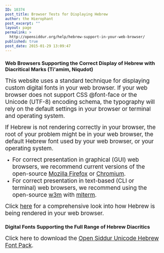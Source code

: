 ```yaml
---
ID: 10374
post_title: Browser Tests for Displaying Hebrew
author: the Hierophant
post_excerpt: ""
layout: page
permalink: >
  http://opensiddur.org/help/hebrew-support-in-your-web-browser/
published: true
post_date: 2015-01-29 13:09:47
---
```

<div class="english">
<h3>Web Browsers Supporting the Correct Display of Hebrew with Diacritical Marks (Ti'amim, Niqudot)</h3>
<span style="font-size: 14pt;">This website uses a standard technique for displaying custom digital fonts in your web browser. If your web browser does not support CSS @font-face or the Unicode (UTF-8) encoding schema, the typography will rely on the default settings in your browser or terminal and operating system.
</span>

<span style="font-size: 14pt;">If Hebrew is not rendering correctly in your browser, the root of your problem might be in your web browser, the default Hebrew font used by your web browser, or your operating system.</span>
<ul>
    <li><span style="font-size: 14pt;">For correct presentation in graphical (GUI) web browsers, we recommend current versions of the open-source <a href="https://www.mozilla.org/firefox/new/">Mozilla Firefox</a> or <a href="https://www.chromium.org/getting-involved/download-chromium">Chromium</a>.</span></li>
    <li><span style="font-size: 14pt;">For correct presentation in text-based (CLI or terminal) web browsers, we recommend using the open-source <a href="http://w3m.sourceforge.net/">w3m</a> with <a href="https://sourceforge.net/projects/mlterm/">mlterm</a>.</span></li>
</ul>
<span style="font-size: 14pt;">Click <a href="http://aharon.varady.net/browser-test">here</a> for a comprehensive look into how Hebrew is being rendered in your web browser.
</span>
<h3>Digital Fonts Supporting the Full Range of Hebrew Diacritics</h3>
<span style="font-size: 14pt;">Click here to download the <a href="http://opensiddur.org/tools/fonts/">Open Siddur Unicode Hebrew Font Pack</a>.</span>
</div>